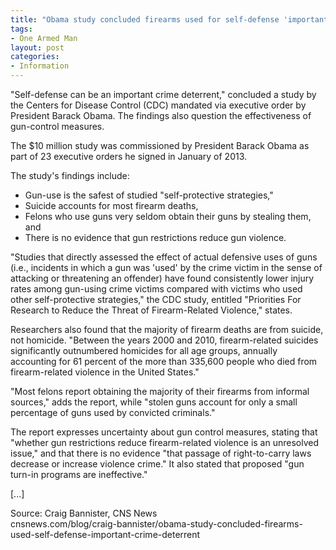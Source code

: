 ```yaml
---
title: "Obama study concluded firearms used for self-defense 'important crime deterrent'"
tags:
- One Armed Man
layout: post
categories:
- Information
---
```


"Self-defense can be an important crime deterrent," concluded a study by the Centers for Disease Control (CDC) mandated via executive order by President Barack Obama. The findings also question the effectiveness of gun-control measures.

The $10 million study was commissioned by President Barack Obama as part of 23 executive orders he signed in January of 2013.

The study's findings include:

- Gun-use is the safest of studied "self-protective strategies,"
- Suicide accounts for most firearm deaths,
- Felons who use guns very seldom obtain their guns by stealing them, and
- There is no evidence that gun restrictions reduce gun violence.

"Studies that directly assessed the effect of actual defensive uses of guns (i.e., incidents in which a gun was 'used' by the crime victim in the sense of attacking or threatening an offender) have found consistently lower injury rates among gun-using crime victims compared with victims who used other self-protective strategies," the CDC study, entitled "Priorities For Research to Reduce the Threat of Firearm-Related Violence," states.

Researchers also found that the majority of firearm deaths are from suicide, not homicide. "Between the years 2000 and 2010, firearm-related suicides significantly outnumbered homicides for all age groups, annually accounting for 61 percent of the more than 335,600 people who died from firearm-related violence in the United States."

"Most felons report obtaining the majority of their firearms from informal sources," adds the report, while "stolen guns account for only a small percentage of guns used by convicted criminals."

The report expresses uncertainty about gun control measures, stating that "whether gun restrictions reduce firearm-related violence is an unresolved issue," and that there is no evidence "that passage of right-to-carry laws decrease or increase violence crime." It also stated that proposed "gun turn-in programs are ineffective."

\[...\]

Source: Craig Bannister, CNS News  
cnsnews.com/blog/craig-bannister/obama-study-concluded-firearms-used-self-defense-important-crime-deterrent